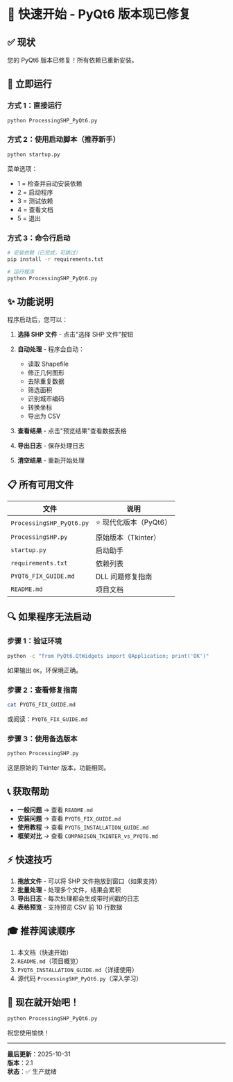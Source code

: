 # 🎯 快速开始 - PyQt6 版本现已修复

## ✅ 现状

您的 PyQt6 版本已修复！所有依赖已重新安装。

## 🚀 立即运行

### 方式 1：直接运行

```bash
python ProcessingSHP_PyQt6.py
```

### 方式 2：使用启动脚本（推荐新手）

```bash
python startup.py
```

菜单选项：
- 1 = 检查并自动安装依赖
- 2 = 启动程序
- 3 = 测试依赖
- 4 = 查看文档
- 5 = 退出

### 方式 3：命令行启动

```bash
# 安装依赖（已完成，可跳过）
pip install -r requirements.txt

# 运行程序
python ProcessingSHP_PyQt6.py
```

## ✨ 功能说明

程序启动后，您可以：

1. **选择 SHP 文件** - 点击"选择 SHP 文件"按钮
2. **自动处理** - 程序会自动：
   - 读取 Shapefile
   - 修正几何图形
   - 去除重复数据
   - 筛选面积
   - 识别城市编码
   - 转换坐标
   - 导出为 CSV

3. **查看结果** - 点击"预览结果"查看数据表格
4. **导出日志** - 保存处理日志
5. **清空结果** - 重新开始处理

## 📋 所有可用文件

| 文件 | 说明 |
|------|------|
| `ProcessingSHP_PyQt6.py` | ⭐ 现代化版本（PyQt6） |
| `ProcessingSHP.py` | 原始版本（Tkinter） |
| `startup.py` | 启动助手 |
| `requirements.txt` | 依赖列表 |
| `PYQT6_FIX_GUIDE.md` | DLL 问题修复指南 |
| `README.md` | 项目文档 |

## 🔍 如果程序无法启动

### 步骤 1：验证环境

```bash
python -c "from PyQt6.QtWidgets import QApplication; print('OK')"
```

如果输出 `OK`，环保境正确。

### 步骤 2：查看修复指南

```bash
cat PYQT6_FIX_GUIDE.md
```

或阅读：`PYQT6_FIX_GUIDE.md`

### 步骤 3：使用备选版本

```bash
python ProcessingSHP.py
```

这是原始的 Tkinter 版本，功能相同。

## 📞 获取帮助

- **一般问题** → 查看 `README.md`
- **安装问题** → 查看 `PYQT6_FIX_GUIDE.md`
- **使用教程** → 查看 `PYQT6_INSTALLATION_GUIDE.md`
- **框架对比** → 查看 `COMPARISON_TKINTER_vs_PYQT6.md`

## ⚡ 快速技巧

1. **拖放文件** - 可以将 SHP 文件拖放到窗口（如果支持）
2. **批量处理** - 处理多个文件，结果会累积
3. **导出日志** - 每次处理都会生成带时间戳的日志
4. **表格预览** - 支持预览 CSV 前 10 行数据

## 🎓 推荐阅读顺序

1. 本文档（快速开始）
2. `README.md`（项目概览）
3. `PYQT6_INSTALLATION_GUIDE.md`（详细使用）
4. 源代码 `ProcessingSHP_PyQt6.py`（深入学习）

## 🎉 现在就开始吧！

```bash
python ProcessingSHP_PyQt6.py
```

祝您使用愉快！

---

**最后更新**：2025-10-31  
**版本**：2.1  
**状态**：✅ 生产就绪

